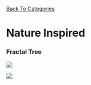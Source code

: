 [Back To Categories](https://github.com/GabrielQSherman/Animations/tree/master#readme)

# Nature Inspired

### Fractal Tree

![](fractal-tree.gif)

![](fractal-tree2.gif)
